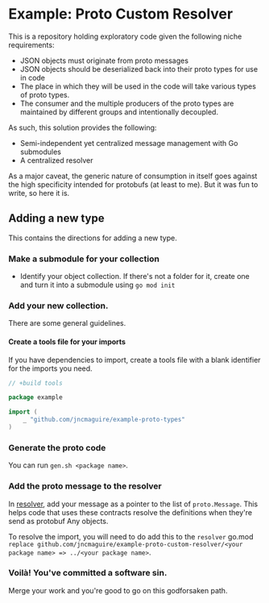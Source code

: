# Example: Proto Custom Resolver

This is a repository holding exploratory code given the following niche requirements:

* JSON objects must originate from proto messages
* JSON objects should be deserialized back into their proto types for use in code
* The place in which they will be used in the code will take various types of proto types.
* The consumer and the multiple producers of the proto types are maintained by different groups and intentionally decoupled.

As such, this solution provides the following:
* Semi-independent yet centralized message management with Go submodules
* A centralized resolver

As a major caveat, the generic nature of consumption in itself goes against the high specificity intended for protobufs (at least to me). But it was fun to write, so here it is.

## Adding a new type

This contains the directions for adding a new type.

### Make a submodule for your collection

* Identify your object collection. If there's not a folder for it, create one and turn it into a submodule using `go mod init`

### Add your new collection.

There are some general guidelines.

#### Create a tools file for your imports

If you have dependencies to import, create a tools file with a blank identifier for the imports you need.

```go
// +build tools

package example

import (
    _ "github.com/jncmaguire/example-proto-types"
)

```

### Generate the proto code

You can run `gen.sh <package name>`.

### Add the proto message to the resolver

In [resolver](./resolver/resolver.go#L15), add your message as a pointer to the list of `proto.Message`. This helps code that uses these contracts resolve the definitions when they're send as protobuf Any objects.

To resolve the import, you will need to do add this to the `resolver` go.mod `replace github.com/jncmaguire/example-proto-custom-resolver/<your package name> => ../<your package name>`.

### Voilà! You've committed a software sin.

Merge your work and you're good to go on this godforsaken path.
